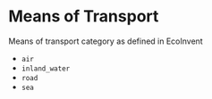 # Means of Transport

Means of transport category as defined in EcoInvent

- `air`
- `inland_water`
- `road`
- `sea`
